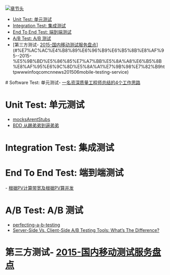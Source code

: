 [![章节头](https://parg.co/UGo)](https://parg.co/b4z) 
 - [Unit Test: 单元测试](#unit-test-%E5%8D%95%E5%85%83%E6%B5%8B%E8%AF%95)
- [Integration Test: 集成测试](#integration-test-%E9%9B%86%E6%88%90%E6%B5%8B%E8%AF%95)
- [End To End Test: 端到端测试](#end-to-end-test-%E7%AB%AF%E5%88%B0%E7%AB%AF%E6%B5%8B%E8%AF%95)
- [A/B Test: A/B 测试](#ab-test-ab-%E6%B5%8B%E8%AF%95)
- [第三方测试- [2015-国内移动测试服务盘点](http://www.infoq.com/cn/news/2015/06/mobile-testing-service)](#%E7%AC%AC%E4%B8%89%E6%96%B9%E6%B5%8B%E8%AF%95--2015-%E5%9B%BD%E5%86%85%E7%A7%BB%E5%8A%A8%E6%B5%8B%E8%AF%95%E6%9C%8D%E5%8A%A1%E7%9B%98%E7%82%B9httpwwwinfoqcomcnnews201506mobile-testing-service) 

﻿# Software Test: 单元测试- [一名资深质量工程师总结的4个工作思路](http://mp.weixin.qq.com/s/0qEBWuZa2fpybCjV52Qi1g)

# Unit Test: 单元测试

- [mocksArentStubs](http://martinfowler.com/articles/mocksArentStubs.html)
- [BDD 从踢弟弟到逼弟弟](https://testerhome.com/topics/6804) 
# Integration Test: 集成测试
# End To End Test: 端到端测试

- [根据PV计算带宽及根据PV算并发](http://www.tuicool.com/articles/aqi6Znr)

# A/B Test: A/B 测试
- [perfecting-a-b-testing](http://blog.nordeus.com/dev-ops/perfecting-a-b-testing.htm)
- [Server-Side Vs. Client-Side A/B Testing Tools: What’s The Difference?](https://conversionxl.com/server-side-vs-client-side-ab-testing-tools-whats-the-difference/)

# 第三方测试- [2015-国内移动测试服务盘点](http://www.infoq.com/cn/news/2015/06/mobile-testing-service)



